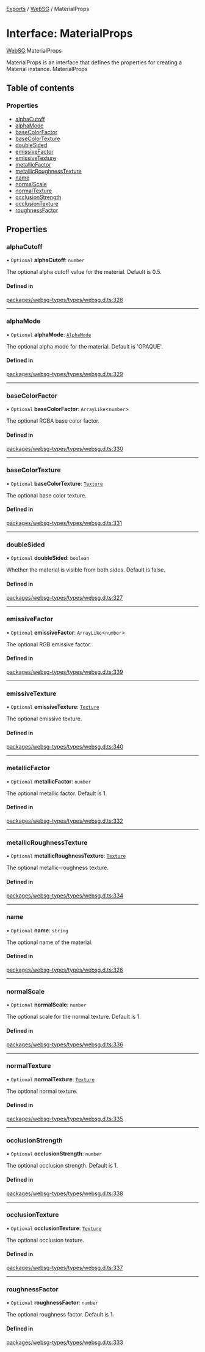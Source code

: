 [Exports](../modules.md) / [WebSG](../modules/websg) / MaterialProps

# Interface: MaterialProps

[WebSG](../modules/WebSG.md).MaterialProps

MaterialProps is an interface that defines the properties for creating a Material instance.
MaterialProps

## Table of contents

### Properties

- [alphaCutoff](WebSG.MaterialProps.md#alphacutoff)
- [alphaMode](WebSG.MaterialProps.md#alphamode)
- [baseColorFactor](WebSG.MaterialProps.md#basecolorfactor)
- [baseColorTexture](WebSG.MaterialProps.md#basecolortexture)
- [doubleSided](WebSG.MaterialProps.md#doublesided)
- [emissiveFactor](WebSG.MaterialProps.md#emissivefactor)
- [emissiveTexture](WebSG.MaterialProps.md#emissivetexture)
- [metallicFactor](WebSG.MaterialProps.md#metallicfactor)
- [metallicRoughnessTexture](WebSG.MaterialProps.md#metallicroughnesstexture)
- [name](WebSG.MaterialProps.md#name)
- [normalScale](WebSG.MaterialProps.md#normalscale)
- [normalTexture](WebSG.MaterialProps.md#normaltexture)
- [occlusionStrength](WebSG.MaterialProps.md#occlusionstrength)
- [occlusionTexture](WebSG.MaterialProps.md#occlusiontexture)
- [roughnessFactor](WebSG.MaterialProps.md#roughnessfactor)

## Properties

### alphaCutoff

• `Optional` **alphaCutoff**: `number`

The optional alpha cutoff value for the material. Default is 0.5.

#### Defined in

[packages/websg-types/types/websg.d.ts:328](https://github.com/matrix-org/thirdroom/blob/1005fb3d/packages/websg-types/types/websg.d.ts#L328)

---

### alphaMode

• `Optional` **alphaMode**: [`AlphaMode`](../modules/WebSG.md#alphamode-1)

The optional alpha mode for the material. Default is 'OPAQUE'.

#### Defined in

[packages/websg-types/types/websg.d.ts:329](https://github.com/matrix-org/thirdroom/blob/1005fb3d/packages/websg-types/types/websg.d.ts#L329)

---

### baseColorFactor

• `Optional` **baseColorFactor**: `ArrayLike`<`number`\>

The optional RGBA base color factor.

#### Defined in

[packages/websg-types/types/websg.d.ts:330](https://github.com/matrix-org/thirdroom/blob/1005fb3d/packages/websg-types/types/websg.d.ts#L330)

---

### baseColorTexture

• `Optional` **baseColorTexture**: [`Texture`](../classes/WebSG.Texture.md)

The optional base color texture.

#### Defined in

[packages/websg-types/types/websg.d.ts:331](https://github.com/matrix-org/thirdroom/blob/1005fb3d/packages/websg-types/types/websg.d.ts#L331)

---

### doubleSided

• `Optional` **doubleSided**: `boolean`

Whether the material is visible from both sides. Default is false.

#### Defined in

[packages/websg-types/types/websg.d.ts:327](https://github.com/matrix-org/thirdroom/blob/1005fb3d/packages/websg-types/types/websg.d.ts#L327)

---

### emissiveFactor

• `Optional` **emissiveFactor**: `ArrayLike`<`number`\>

The optional RGB emissive factor.

#### Defined in

[packages/websg-types/types/websg.d.ts:339](https://github.com/matrix-org/thirdroom/blob/1005fb3d/packages/websg-types/types/websg.d.ts#L339)

---

### emissiveTexture

• `Optional` **emissiveTexture**: [`Texture`](../classes/WebSG.Texture.md)

The optional emissive texture.

#### Defined in

[packages/websg-types/types/websg.d.ts:340](https://github.com/matrix-org/thirdroom/blob/1005fb3d/packages/websg-types/types/websg.d.ts#L340)

---

### metallicFactor

• `Optional` **metallicFactor**: `number`

The optional metallic factor. Default is 1.

#### Defined in

[packages/websg-types/types/websg.d.ts:332](https://github.com/matrix-org/thirdroom/blob/1005fb3d/packages/websg-types/types/websg.d.ts#L332)

---

### metallicRoughnessTexture

• `Optional` **metallicRoughnessTexture**: [`Texture`](../classes/WebSG.Texture.md)

The optional metallic-roughness texture.

#### Defined in

[packages/websg-types/types/websg.d.ts:334](https://github.com/matrix-org/thirdroom/blob/1005fb3d/packages/websg-types/types/websg.d.ts#L334)

---

### name

• `Optional` **name**: `string`

The optional name of the material.

#### Defined in

[packages/websg-types/types/websg.d.ts:326](https://github.com/matrix-org/thirdroom/blob/1005fb3d/packages/websg-types/types/websg.d.ts#L326)

---

### normalScale

• `Optional` **normalScale**: `number`

The optional scale for the normal texture. Default is 1.

#### Defined in

[packages/websg-types/types/websg.d.ts:336](https://github.com/matrix-org/thirdroom/blob/1005fb3d/packages/websg-types/types/websg.d.ts#L336)

---

### normalTexture

• `Optional` **normalTexture**: [`Texture`](../classes/WebSG.Texture.md)

The optional normal texture.

#### Defined in

[packages/websg-types/types/websg.d.ts:335](https://github.com/matrix-org/thirdroom/blob/1005fb3d/packages/websg-types/types/websg.d.ts#L335)

---

### occlusionStrength

• `Optional` **occlusionStrength**: `number`

The optional occlusion strength. Default is 1.

#### Defined in

[packages/websg-types/types/websg.d.ts:338](https://github.com/matrix-org/thirdroom/blob/1005fb3d/packages/websg-types/types/websg.d.ts#L338)

---

### occlusionTexture

• `Optional` **occlusionTexture**: [`Texture`](../classes/WebSG.Texture.md)

The optional occlusion texture.

#### Defined in

[packages/websg-types/types/websg.d.ts:337](https://github.com/matrix-org/thirdroom/blob/1005fb3d/packages/websg-types/types/websg.d.ts#L337)

---

### roughnessFactor

• `Optional` **roughnessFactor**: `number`

The optional roughness factor. Default is 1.

#### Defined in

[packages/websg-types/types/websg.d.ts:333](https://github.com/matrix-org/thirdroom/blob/1005fb3d/packages/websg-types/types/websg.d.ts#L333)
